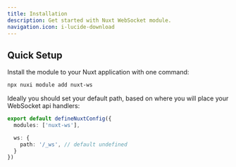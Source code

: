 ```yaml
---
title: Installation
description: Get started with Nuxt WebSocket module.
navigation.icon: i-lucide-download
---
```


## Quick Setup

Install the module to your Nuxt application with one command:

```bash [Terminal]
npx nuxi module add nuxt-ws
```

Ideally you should set your default path, based on where you will place your WebSocket api handlers:

```ts [nuxt.config.ts]
export default defineNuxtConfig({
  modules: ['nuxt-ws'],

  ws: {
    path: '/_ws', // default undefined
  }
})
```
